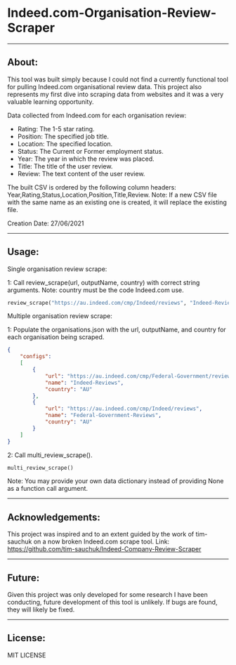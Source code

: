 # Indeed.com-Organisation-Review-Scraper

***
About:
---
This tool was built simply because I could not find a currently functional tool for pulling Indeed.com organisational review data. This project also represents my first dive into scraping data from websites and it was a very valuable learning opportunity.

Data collected from Indeed.com for each organisation review:

* Rating: The 1-5 star rating.
* Position: The specified job title.
* Location: The specified location.
* Status: The Current or Former employment status.
* Year: The year in which the review was placed.
* Title: The title of the user review.
* Review: The text content of the user review.

The built CSV is ordered by the following column headers: Year,Rating,Status,Location,Position,Title,Review. Note: If a new CSV file with the same name as an existing one is created, it will replace the existing file.

Creation Date: 27/06/2021

***
Usage:
--- 
Single organisation review scrape:

1: Call review_scrape(url, outputName, country) with correct string arguments. Note: country must be the code Indeed.com use.

```python
review_scrape("https://au.indeed.com/cmp/Indeed/reviews", "Indeed-Reviews", "AU")
```

Multiple organisation review scrape:

1: Populate the organisations.json with the url, outputName, and country for each organisation being scraped.

```json
{
    "configs":
    [
        {
            "url": "https://au.indeed.com/cmp/Federal-Government/reviews",
            "name": "Indeed-Reviews",
            "country": "AU"
        },
        {
            "url": "https://au.indeed.com/cmp/Indeed/reviews",
            "name": "Federal-Government-Reviews",
            "country": "AU"
        }
    ]
}
```
    
2: Call multi_review_scrape().

```python
multi_review_scrape()
```
Note: You may provide your own data dictionary instead of providing None as a function call argument.

***
Acknowledgements:
---
This project was inspired and to an extent guided by the work of tim-sauchuk on a now broken Indeed.com scrape tool.
Link: https://github.com/tim-sauchuk/Indeed-Company-Review-Scraper

***
Future:
---
Given this project was only developed for some research I have been conducting, future development of this tool is unlikely. If bugs are found, they will likely be fixed.

***
License:
--- 
MIT LICENSE